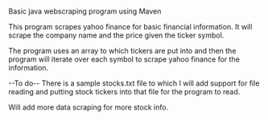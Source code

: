# 
Basic java webscraping program using Maven

This program scrapes yahoo finance for basic financial information.
It will scrape the company name and the price given the ticker symbol.

The program uses an array to which tickers are put into and then the program will
iterate over each symbol to scrape yahoo finance for the information.


--To do--
There is a sample stocks.txt file to which I will add support for file reading and 
putting stock tickers into that file for the program to read.

Will add more data scraping for more stock info.

 